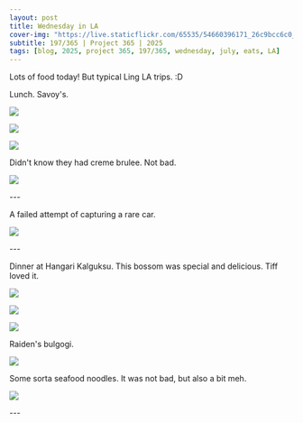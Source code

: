 ```yaml
---
layout: post
title: Wednesday in LA
cover-img: "https://live.staticflickr.com/65535/54660396171_26c9bcc6c0_h.jpg"
subtitle: 197/365 | Project 365 | 2025
tags: [blog, 2025, project 365, 197/365, wednesday, july, eats, LA]
---
```

<style>
  .intro-header.big-img {
    background-position:center; 
  }
</style>
Lots of food today! But typical Ling LA trips. :D

Lunch. Savoy's.
<p class="post-img-wrap">
  <img src="https://live.staticflickr.com/65535/54660617538_b29e8456c8_h.jpg">
</p>
<p class="post-img-wrap">
  <img src="https://live.staticflickr.com/65535/54660720575_885bbe6c92_h.jpg">
</p>
<p class="post-img-wrap">
  <img src="https://live.staticflickr.com/65535/54659555552_5d0de41cf1_h.jpg">
</p>
Didn't know they had creme brulee. Not bad.
<p class="post-img-wrap">
  <img src="https://live.staticflickr.com/65535/54660395896_f6853ab32e_h.jpg">
</p>
---

A failed attempt of capturing a rare car.
<p class="post-img-wrap">
  <img src="https://live.staticflickr.com/65535/54660625194_07af763d6b_h.jpg">
</p>
---

Dinner at Hangari Kalguksu. This bossom was special and delicious. Tiff loved it.
<p class="post-img-wrap">
  <img src="https://live.staticflickr.com/65535/54660396171_26c9bcc6c0_h.jpg">
</p>
<p class="post-img-wrap">
  <img src="https://live.staticflickr.com/65535/54660721530_7c9b6aeb79_h.jpg">
</p>
<p class="post-img-wrap">
  <img src="https://live.staticflickr.com/65535/54659555677_2196fcc8eb_h.jpg">
</p>
Raiden's bulgogi.
<p class="post-img-wrap">
  <img src="https://live.staticflickr.com/65535/54659556277_9c05702037_h.jpg">
</p>
Some sorta seafood noodles. It was not bad, but also a bit meh.
<p class="post-img-wrap">
  <img src="https://live.staticflickr.com/65535/54660397181_3c1ad6d020_h.jpg">
</p>
---
